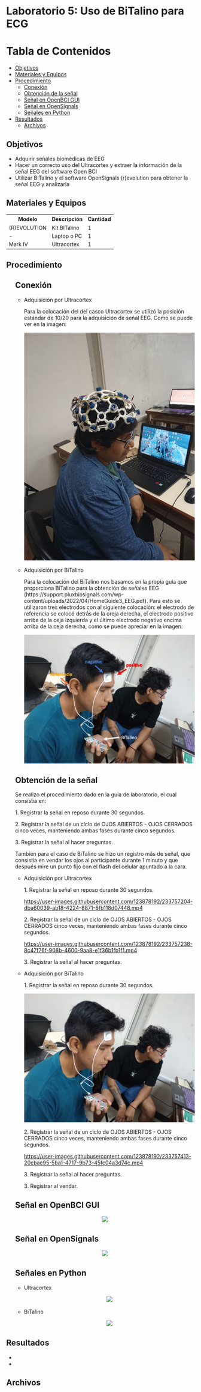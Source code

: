 <h1>Laboratorio 5: Uso de BiTalino para ECG</h1>
<h1>Tabla de Contenidos</h1>
<ul>
  <li> <a href="#Objetivos"> Objetivos </a> </li>
  <li> <a href="#materiales"> Materiales y Equipos </a> </li> 
  <li> <a href="#proce"> Procedimiento  </a> 
  	<ul>
  		 <li> <a href="#conex"> Conexión  </a> </li> 
      <li> <a href="#obt"> Obtención de la señal  </a> </li>
      <li> <a href="#señalbci"> Señal en OpenBCI GUI </a> </li> 
      <li> <a href="#señalo"> Señal en OpenSignals </a> </li> 
      <li> <a href="#señalp"> Señales en Python </a> </li> 
  	</ul>
  </li>
  <li> <a href="#res"> Resultados </a> 
  	<ul>
      <li> <a href="#archiv"> Archivos </a> </li> 
  	</ul>
  </li>
</ul>
<h2 id="Objetivos">Objetivos</h1>
<ul>
  <li> </a> Adquirir señales biomédicas de EEG</a> </li> 
  <li> </a> Hacer un correcto uso del Ultracortex y extraer la información de la señal EEG del software Open BCI </a> </li> 
  <li> </a> Utilizar BiTalino y el software OpenSignals (r)evolution para obtener la señal EEG y analizarla</a> </li> 
</ul>
<h2 id="materiales">Materiales y Equipos</h1>
<table>
  <tr>
    <th>Modelo</th>
    <th>Descripción</th>
    <th>Cantidad </th>
  </tr>
  <tr>
    <td>(R)EVOLUTION</td>
    <td>Kit BITalino</td>
    <td>1</td>
  </tr>
  <tr>
    <td>-</td>
    <td>Laptop o PC</td>
    <td>1</td>
  </tr>
  <tr>
    <td>Mark IV</td>
    <td>Ultracortex</td>
    <td>1</td>
  </tr>
 </table>

<h2 id="proce">Procedimiento</h1>
<ul>
<h2 id="conex">Conexión</h1>
  <ul>
  <li> </a>Adquisición por Ultracortex</a> </li> 
  <p>Para la colocación del del casco Ultracortex se utilizó la posición estándar de 10/20 para la adquisición de señal EEG. Como se puede ver en la imagen:</p>
  <p align="center"><img src="../../Imagenes/Ultracortex_colocacion.jpeg"></p>
  
  <li> </a>Adquisición por BiTalino</a> </li> 
  <p>Para la colocación del BiTalino nos basamos en la propia guia que proporciona BiTalino para la obtención de señales EEG (https://support.pluxbiosignals.com/wp-content/uploads/2022/04/HomeGuide3_EEG.pdf). Para esto se utilizaron tres electrodos con al siguiente colocación: el electrodo de referencia se colocó detrás de la oreja derecha, el electrodo positivo arriba de la ceja izquierda y el último electrodo negativo encima arriba de la ceja derecha, como se puede apreciar en la imagen:</p>
  <p align="center"><img src="../../Imagenes/BiTalino_EEG_colocacion.png"></p>  
  </ul>

<h2 id="obt">Obtención de la señal </h1>
<p>Se realizo el procedimiento dado en la guia de laboratorio, el cual consistia en:</p>
<p>1. Registrar la señal en reposo durante 30 segundos.</p>
<p>2. Registrar la señal de un ciclo de OJOS ABIERTOS - OJOS CERRADOS cinco veces, manteniendo ambas fases durante cinco segundos.</p>
<p>3. Registrar la señal al hacer preguntas.</p>
<p>También para el caso de BiTalino se hizo un registro más de señal, que consistía en vendar los ojos al participante durante 1 minuto y que después mire un punto fijo con el flash del celular apuntado a la cara.</p>
</p>
<ul>
  <li> </a>Adquisición por Ultracortex</a> </li> 
  <p>1. Registrar la señal en reposo durante 30 segundos.</p>
  
https://user-images.githubusercontent.com/123878192/233757204-dba60039-ab18-4224-8871-8fb118d07448.mp4

  <p>2. Registrar la señal de un ciclo de OJOS ABIERTOS - OJOS CERRADOS cinco veces, manteniendo ambas fases durante cinco segundos.</p>


https://user-images.githubusercontent.com/123878192/233757238-8c47f76f-908b-4600-9aa8-e1f36b1fb1f1.mp4


  <p>3. Registrar la señal al hacer preguntas.</p>

  
  <li> </a>Adquisición por BiTalino</a> </li> 
  <p>1. Registrar la señal en reposo durante 30 segundos.</p>
  
   <p align="center"><img src="../../Imagenes/Bitalino_eeg_reposo.png"></p>  
  <p>2. Registrar la señal de un ciclo de OJOS ABIERTOS - OJOS CERRADOS cinco veces, manteniendo ambas fases durante cinco segundos.</p>
  

https://user-images.githubusercontent.com/123878192/233757413-20cbae95-5ba1-4717-9b73-45fc04a3d74c.mp4


  <p>3. Registrar la señal al hacer preguntas.</p>
  
  <p>3. Registrar al vendar.</p>
  
</ul>

<h2 id="señalbci">Señal en OpenBCI GUI</h1>
<p align="center"><img src="../../Imagenes/"></p>

<h2 id="señalo">Señal en OpenSignals</h1>
<p align="center"><img src="../../Imagenes/"></p>

<h2 id="señalp">Señales en Python </h1>
<ul>
  <li> </a>Ultracortex</a> </li> 
  <p></p>
  <p align="center"><img src="../../Imagenes/"></p>
  
  <li> </a>BiTalino</a> </li> 
  <p></p>
  <p align="center"><img src="../../Imagenes/"></p>  
  </ul>
  
</ul>
<h2 id="res">Resultados</h1>
<ul>
  <li> </a>
  <li> </a>
</ul>

<h2 id="archiv">Archivos</h1>

</ul> 


